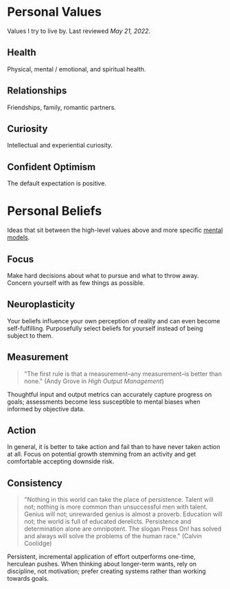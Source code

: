 # Personal Values
Values I try to live by. Last reviewed *May 21, 2022*.

## Health
Physical, mental / emotional, and spiritual health.

## Relationships
Friendships, family, romantic partners.

## Curiosity
Intellectual and experiential curiosity.

## Confident Optimism
The default expectation is positive.

# Personal Beliefs
Ideas that sit between the high-level values above and more specific [mental models](mental_models.md).

## Focus
Make hard decisions about what to pursue and what to throw away. Concern yourself with as few things as possible.

## Neuroplasticity

Your beliefs influence your own perception of reality and can even become self-fulfilling. Purposefully select beliefs for yourself instead of being subject to them.

## Measurement
> "The first rule is that a measurement–any measurement–is better than none." (Andy Grove in *High Output Management*)

Thoughtful input and output metrics can accurately capture progress on goals; assessments become less susceptible to mental biases when informed by objective data.

## Action
In general, it is better to take action and fail than to have never taken action at all. Focus on potential growth stemming from an activity and get comfortable accepting downside risk.

## Consistency
> "Nothing in this world can take the place of persistence. Talent will not; nothing is more common than unsuccessful men with talent. Genius will not; unrewarded genius is almost a proverb. Education will not; the world is full of educated derelicts. Persistence and determination alone are omnipotent. The slogan Press On! has solved and always will solve the problems of the human race." (Calvin Coolidge)

Persistent, incremental application of effort outperforms one-time, herculean pushes. When thinking about longer-term wants, rely on discipline, not motivation; prefer creating systems rather than working towards goals.
